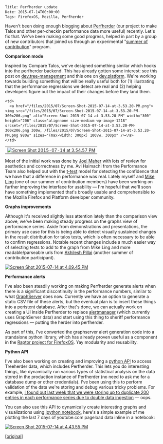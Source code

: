     Title: Perfherder update
    Date: 2015-07-14T00:00:00
    Tags: FirefoxOS, Mozilla, Perfherder

Haven't been doing enough blogging about [Perfherder][1] (our project to make Talos and other per-checkin performance data more useful) recently. Let's fix that. We've been making some good progress, helped in part by a group of new contributors that joined us through an experimental "[summer of contribution][2]" program.

**Comparison mode**

Inspired by Compare Talos, we've designed something similar which hooks into the perfherder backend. This has already gotten some interest: see this post on [dev.tree-management][3] and this one on [dev.platform][4]. We're working towards building something that will be really useful both for (1) illustrating that the performance regressions we detect are real and (2) helping developers figure out the impact of their changes before they land them.

<table>
  <tr>
    <td>
      <a href="/files/2015/07/Screen-Shot-2015-07-14-at-3.54.57-PM.png"><img src="/files/2015/07/Screen-Shot-2015-07-14-at-3.54.57-PM-300x207.png" alt="Screen Shot 2015-07-14 at 3.54.57 PM" width="300" height="207" class="alignnone size-medium wp-image-1219" srcset="/files/2015/07/Screen-Shot-2015-07-14-at-3.54.57-PM-300x207.png 300w, /files/2015/07/Screen-Shot-2015-07-14-at-3.54.57-PM.png 980w" sizes="(max-width: 300px) 100vw, 300px" /></a>
    </td>
    
    <td>
      <a href="/files/2015/07/Screen-Shot-2015-07-14-at-3.53.20-PM.png"><img src="/files/2015/07/Screen-Shot-2015-07-14-at-3.53.20-PM-300x206.png" alt="Screen Shot 2015-07-14 at 3.53.20 PM" width="300" height="206" class="alignnone size-medium wp-image-1218" srcset="/files/2015/07/Screen-Shot-2015-07-14-at-3.53.20-PM-300x206.png 300w, /files/2015/07/Screen-Shot-2015-07-14-at-3.53.20-PM.png 980w" sizes="(max-width: 300px) 100vw, 300px" /></a>
    </td>
  </tr>
</table>

Most of the initial work was done by [Joel Maher][5] with lots of review for aesthetics and correctness by me. Avi Halmachi from the Performance Team also helped out with the [t-test][6] model for detecting the confidence that we have that a difference in performance was real. Lately myself and [Mike Ling][7] (one of our summer of contribution members) have been working on further improving the interface for usability &#8212; I'm hopeful that we'll soon have something implemented that's broadly usable and comprehensible to the Mozilla Firefox and Platform developer community.

**Graphs improvements**

Although it's received slightly less attention lately than the comparison view above, we've been making steady progress on the graphs view of performance series. Aside from demonstrations and presentations, the primary use case for this is being able to detect visually sustained changes in the result distribution for talos tests, which is often necessary to be able to confirm regressions. Notable recent changes include a much easier way of selecting tests to add to the graph from Mike Ling and more readable/parseable urls from [Akhilesh Pillai][8] (another summer of contribution participant).

[<img src="/files/2015/07/Screen-Shot-2015-07-14-at-4.09.45-PM-300x174.png" alt="Screen Shot 2015-07-14 at 4.09.45 PM" width="300" height="174" class="alignnone size-medium wp-image-1221" srcset="/files/2015/07/Screen-Shot-2015-07-14-at-4.09.45-PM-300x174.png 300w, /files/2015/07/Screen-Shot-2015-07-14-at-4.09.45-PM-1024x595.png 1024w, /files/2015/07/Screen-Shot-2015-07-14-at-4.09.45-PM.png 1130w" sizes="(max-width: 300px) 100vw, 300px" />][9]

**Performance alerts**

I've also been steadily working on making Perfherder generate alerts when there is a significant discontinuity in the performance numbers, similar to what [GraphServer][10] does now. Currently we have an option to generate a static CSV file of these alerts, but the eventual plan is to insert these things into a peristent database. After that's done, we can actually work on creating a UI inside Perfherder to replace [alertmanager][11] (which currently uses GraphServer data) and start using this thing to sheriff performance regressions &#8212; putting the herder into perfherder.

As part of this, I've converted the graphserver alert generation code into a standalone python library, which has already proven useful as a component in the [Raptor project for FirefoxOS][12]. Yay modularity and reusability.

**Python API**

I've also been working on creating and improving a [python API][13] to access Treeherder data, which includes Perfherder. This lets you do interesting things, like dynamically run various types of statistical analysis on the data stored in the production instance of Perfherder (no need to ask me for a database dump or other credentials). I've been using this to perform validation of the data we're storing and debug various tricky problems. For example, [I found out last week that we were storing up to duplicate 200 entries in each performance series due to double data ingestion][14] &#8212; oops.

You can also use this API to dynamically create interesting graphs and visualizations using [ipython notebook][15], here's a simple example of me plotting the last 7 days of youtube.com pageload data inline in a notebook:

[<img src="/files/2015/07/Screen-Shot-2015-07-14-at-4.43.55-PM-300x224.png" alt="Screen Shot 2015-07-14 at 4.43.55 PM" width="300" height="224" class="alignnone size-medium wp-image-1224" srcset="/files/2015/07/Screen-Shot-2015-07-14-at-4.43.55-PM-300x224.png 300w, /files/2015/07/Screen-Shot-2015-07-14-at-4.43.55-PM.png 842w" sizes="(max-width: 300px) 100vw, 300px" />][16]

[[original][17]]

[1]: https://wiki.mozilla.org/Auto-tools/Projects/Perfherder
[2]: https://elvis314.wordpress.com/2015/06/09/please-welcome-the-dashboard-hacker-team/
[3]: https://groups.google.com/d/msg/mozilla.dev.tree-management/IUmMuY8b52A/Asne1cW0I8EJ
[4]: https://groups.google.com/d/msg/mozilla.dev.platform/PaJFBtvc3Vg/BvX-pFlsAkoJ
[5]: https://elvis314.wordpress.com/
[6]: https://en.wikipedia.org/wiki/Student's_t-test
[7]: https://github.com/MikeLing
[8]: https://github.com/akhileshpillai
[9]: /files/2015/07/Screen-Shot-2015-07-14-at-4.09.45-PM.png
[10]: http://graphs.mozilla.org
[11]: http://alertmanager.allizom.org:8080/alerts.html#
[12]: https://hacks.mozilla.org/2015/06/performance-testing-firefox-os-with-raptor/
[13]: http://treeherder.readthedocs.org/retrieving_data.html#python-client
[14]: https://bugzilla.mozilla.org/show_bug.cgi?id=1182282
[15]: http://wrla.ch/blog/2014/04/pycon-2014-impressions-ipython-notebook-is-the-future-more/
[16]: /files/2015/07/Screen-Shot-2015-07-14-at-4.43.55-PM.png
[17]: http://nbviewer.ipython.org/url/wrla.ch/blog/wp-content/uploads/2015/07/perfherder-api.ipynb
